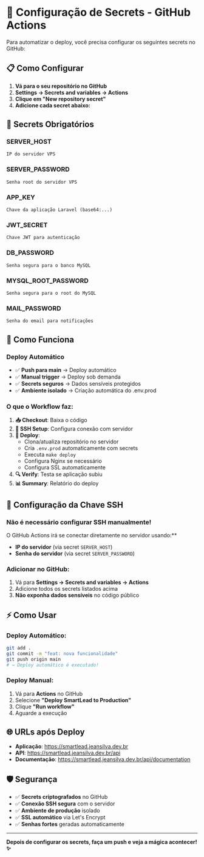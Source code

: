 # 🔐 Configuração de Secrets - GitHub Actions

Para automatizar o deploy, você precisa configurar os seguintes secrets no GitHub:

## 📋 Como Configurar

1. **Vá para o seu repositório no GitHub**
2. **Settings → Secrets and variables → Actions**
3. **Clique em "New repository secret"**
4. **Adicione cada secret abaixo:**

## 🔑 Secrets Obrigatórios

### **SERVER_HOST**
```
IP do servidor VPS
```

### **SERVER_PASSWORD**
```
Senha root do servidor VPS
```

### **APP_KEY** 
```
Chave da aplicação Laravel (base64:...)
```

### **JWT_SECRET**
```
Chave JWT para autenticação
```

### **DB_PASSWORD**
```
Senha segura para o banco MySQL
```

### **MYSQL_ROOT_PASSWORD**
```
Senha segura para o root do MySQL
```

### **MAIL_PASSWORD**
```
Senha do email para notificações
```

## 🚀 Como Funciona

### **Deploy Automático**
- ✅ **Push para main** → Deploy automático
- ✅ **Manual trigger** → Deploy sob demanda
- ✅ **Secrets seguros** → Dados sensíveis protegidos
- ✅ **Ambiente isolado** → Criação automática do .env.prod

### **O que o Workflow faz:**

1. **📥 Checkout**: Baixa o código
2. **🔑 SSH Setup**: Configura conexão com servidor
3. **🚀 Deploy**: 
   - Clona/atualiza repositório no servidor
   - Cria `.env.prod` automaticamente com secrets
   - Executa `make deploy`
   - Configura Nginx se necessário
   - Configura SSL automaticamente
4. **🔍 Verify**: Testa se aplicação subiu
5. **📊 Summary**: Relatório do deploy

## 📝 Configuração da Chave SSH

### **Não é necessário configurar SSH manualmente!**

O GitHub Actions irá se conectar diretamente no servidor usando:**
- **IP do servidor** (via secret `SERVER_HOST`)
- **Senha do servidor** (via secret `SERVER_PASSWORD`)

### **Adicionar no GitHub:**
1. Vá para **Settings → Secrets and variables → Actions**
2. Adicione todos os secrets listados acima
3. **Não exponha dados sensíveis** no código público

## ⚡ Como Usar

### **Deploy Automático:**
```bash
git add .
git commit -m "feat: nova funcionalidade"
git push origin main
# → Deploy automático é executado!
```

### **Deploy Manual:**
1. Vá para **Actions** no GitHub
2. Selecione **"Deploy SmartLead to Production"**
3. Clique **"Run workflow"**
4. Aguarde a execução

## 🌐 URLs após Deploy

- **Aplicação**: https://smartlead.jeansilva.dev.br
- **API**: https://smartlead.jeansilva.dev.br/api  
- **Documentação**: https://smartlead.jeansilva.dev.br/api/documentation

## 🛡️ Segurança

- ✅ **Secrets criptografados** no GitHub
- ✅ **Conexão SSH segura** com o servidor
- ✅ **Ambiente de produção** isolado
- ✅ **SSL automático** via Let's Encrypt
- ✅ **Senhas fortes** geradas automaticamente

---

**Depois de configurar os secrets, faça um push e veja a mágica acontecer! ✨**
